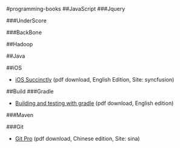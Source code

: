 #programming-books
##JavaScript
###Jquery

###UnderScore

###BackBone

##Hadoop

##Java

##iOS
* [iOS Succinctly](http://www.syncfusion.com/resources/techportal/ebooks/ios) (pdf download, English Edition, Site: syncfusion)

##Build
###Gradle
* [Building and testing with gradle](http://www.gradleware.com/registered-access?content=books%2Fbuilding-and-testing%2F) (pdf download, English edition)

###Maven

###Git
* [Git Pro](http://ishare.iask.sina.com.cn/f/16096245.html) (pdf download, Chinese edition, Site: sina)


